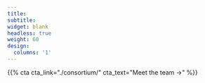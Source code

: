 ```yaml
---
title:
subtitle:
widget: blank
headless: true
weight: 60
design:
  columns: '1'
---
```


{{% cta cta_link="./consortium/" cta_text="Meet the team →" %}}
